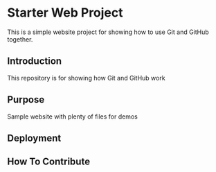 # Starter Web Project
This is a simple website project for
showing how to use Git and GitHub together.

## Introduction
This repository is for showing how Git and GitHub work

## Purpose
Sample website with plenty of files for demos

## Deployment

## How To Contribute
